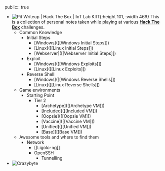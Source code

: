 public:: true

- ![Pit Writeup | Hack The Box | IoT Lab KIIT](https://miro.medium.com/v2/resize:fit:1358/1*wO9IIrgMkYP0C0ZItKbY5Q.png){:height 101, :width 469}
  This is a collection of personal notes taken while playing at various [**Hack The Box**](https://app.hackthebox.com) challenges.
	- Common Knowledge
		- Initial Steps
			- [Windows]([[Windows Initial Steps]])
			- [Linux]([[Linux Initial Steps]])
			- [Webserver]([[Webserver Initial Steps]])
		- Exploit
			- [Windows]([[Windows Exploits]])
			- [Linux]([[Linux Exploits]])
		- Reverse Shell
			- [Windows]([[Windows Reverse Shells]])
			- [Linux]([[Linux Reverse Shells]])
	- Game environments
		- Starting Point
			- Tier 2
				- [Archetype]([[Archetype VM]])
				- [Included]([[Included VM]])
				- [Oopsie]([[Oopsie VM]])
				- [Vaccine]([[Vaccine VM]])
				- [Unified]([[Unified VM]])
				- [Base]([[Base VM]])
	- Awesome tools and where to find them
		- Network
			- [[Ligolo-ng]]
			- OpenSSH
				- Tunnelling
- ![Crazybyte](https://www.hackthebox.eu/badge/image/17859)